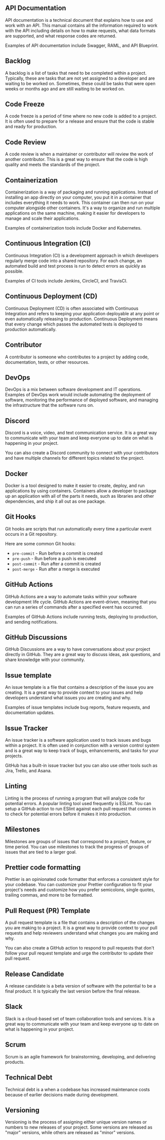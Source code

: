 ## API Documentation

API documentation is a technical document that explains how to use and work with an API. This manual contains all the information required to work with the API including details on how to make requests, what data formats are supported, and what response codes are returned.

Examples of API documentation include Swagger, RAML, and API Blueprint.

## Backlog

A backlog is a list of tasks that need to be completed within a project. Typically, these are tasks that are not yet assigned to a developer and are waiting to be worked on. Sometimes, these could be tasks that were open weeks or months ago and are still waiting to be worked on.

## Code Freeze

A code freeze is a period of time where no new code is added to a project. It is often used to prepare for a release and ensure that the code is stable and ready for production.

## Code Review

A code review is when a maintainer or contributor will review the work of another contributor. This is a great way to ensure that the code is high quality and meets the standards of the project.

## Containerization

Containerization is a way of packaging and running applications. Instead of installing an app directly on your computer, you put it in a container that includes everything it needs to work. This container can then run on your computer alongside other containers. It's a way to organize and run multiple applications on the same machine, making it easier for developers to manage and scale their applications.

Examples of containerization tools include Docker and Kubernetes.

## Continuous Integration (CI)

Continuous Integration (CI) is a development approach in which developers regularly merge code into a shared repository. For each change, an automated build and test process is run to detect errors as quickly as possible.

Examples of CI tools include Jenkins, CircleCI, and TravisCI.

## Continuous Deployment (CD)

Continuous Deployment (CD) is often associated with Continuous Integration and refers to keeping your application deployable at any point or even automatically releasing to production. Continuous Deployment means that every change which passes the automated tests is deployed to production automatically.

## Contributor

A contributor is someone who contributes to a project by adding code, documentation, tests, or other resources.

## DevOps

DevOps is a mix between software development and IT operations. Examples of DevOps work would include automating the deployment of software, monitoring the performance of deployed software, and managing the infrastructure that the software runs on.

## Discord

Discord is a voice, video, and text communication service. It is a great way to communicate with your team and keep everyone up to date on what is happening in your project.

You can also create a Discord community to connect with your contributors and have multiple channels for different topics related to the project.

## Docker

Docker is a tool designed to make it easier to create, deploy, and run applications by using containers. Containers allow a developer to package up an application with all of the parts it needs, such as libraries and other dependencies, and ship it all out as one package.

## Git Hooks

Git hooks are scripts that run automatically every time a particular event occurs in a Git repository.

Here are some common Git hooks:

- `pre-commit` - Run before a commit is created
- `pre-push` - Run before a push is executed
- `post-commit` - Run after a commit is created
- `post-merge` - Run after a merge is executed

## GitHub Actions

GitHub Actions are a way to automate tasks within your software development life cycle. GitHub Actions are event-driven, meaning that you can run a series of commands after a specified event has occurred.

Examples of GitHub Actions include running tests, deploying to production, and sending notifications.

## GitHub Discussions

GitHub Discussions are a way to have conversations about your project directly in GitHub. They are a great way to discuss ideas, ask questions, and share knowledge with your community.

## Issue template

An issue template is a file that contains a description of the issue you are creating. It is a great way to provide context to your issues and help developers understand what issues you are creating and why.

Examples of issue templates include bug reports, feature requests, and documentation updates.

## Issue Tracker

An issue tracker is a software application used to track issues and bugs within a project. It is often used in conjunction with a version control system and is a great way to keep track of bugs, enhancements, and tasks for your projects.

GitHub has a built-in issue tracker but you can also use other tools such as Jira, Trello, and Asana.

## Linting

Linting is the process of running a program that will analyze code for potential errors. A popular linting tool used frequently is ESLint. You can setup a GitHub action to run ESlint against each pull request that comes in to check for potential errors before it makes it into production.

## Milestones

Milestones are groups of issues that correspond to a project, feature, or time period. You can use milestones to track the progress of groups of issues that are tied to a larger goal.

## Prettier code formatting

Prettier is an opinionated code formatter that enforces a consistent style for your codebase. You can customize your Prettier configuration to fit your project's needs and customize how you prefer semicolons, single quotes, trailing commas, and more to be formatted.

## Pull Request (PR) Template

A pull request template is a file that contains a description of the changes you are making to a project. It is a great way to provide context to your pull requests and help reviewers understand what changes you are making and why.

You can also create a GitHub action to respond to pull requests that don't follow your pull request template and urge the contributor to update their pull request.

## Release Candidate

A release candidate is a beta version of software with the potential to be a final product. It is typically the last version before the final release.

## Slack

Slack is a cloud-based set of team collaboration tools and services. It is a great way to communicate with your team and keep everyone up to date on what is happening in your project.

## Scrum

Scrum is an agile framework for brainstorming, developing, and delivering products.

## Technical Debt

Technical debt is a when a codebase has increased maintenance costs because of earlier decisions made during development.

## Versioning

Versioning is the process of assigning either unique version names or numbers to new releases of your project. Some versions are released as "major" versions, while others are released as "minor" versions.
